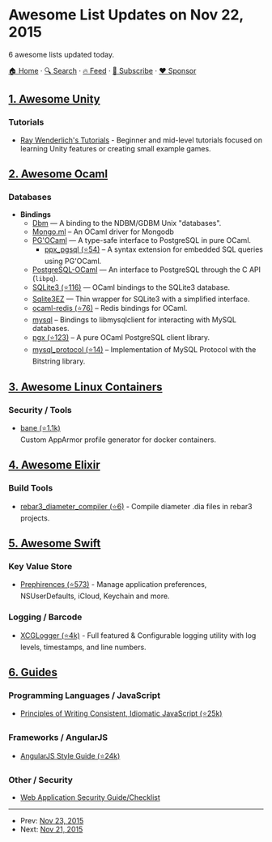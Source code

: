 # Awesome List Updates on Nov 22, 2015

6 awesome lists updated today.

[🏠 Home](/README.md) · [🔍 Search](https://www.trackawesomelist.com/search/) · [🔥 Feed](https://www.trackawesomelist.com/rss.xml) · [📮 Subscribe](https://trackawesomelist.us17.list-manage.com/subscribe?u=d2f0117aa829c83a63ec63c2f&id=36a103854c) · [❤️  Sponsor](https://github.com/sponsors/theowenyoung)



## [1. Awesome Unity](/content/RyanNielson/awesome-unity/README.md)

### Tutorials

*   [Ray Wenderlich's Tutorials](http://www.raywenderlich.com/category/unity) - Beginner and mid-level tutorials focused on learning Unity features or creating small example games.

## [2. Awesome Ocaml](/content/ocaml-community/awesome-ocaml/README.md)

### Databases

*   **Bindings**
    *   [Dbm](https://forge.ocamlcore.org/projects/camldbm/) — A binding to the NDBM/GDBM Unix "databases".
    *   [Mongo.ml](https://massd.github.io/mongo/) – An OCaml driver for Mongodb
    *   [PG'OCaml](http://pgocaml.forge.ocamlcore.org/) — A type-safe interface to PostgreSQL in pure OCaml.
        *   [ppx\_pgsql (⭐54)](https://github.com/tizoc/ppx_pgsql) – A syntax extension for embedded SQL queries using PG'OCaml.
    *   [PostgreSQL-OCaml](https://mmottl.github.io/postgresql-ocaml/) — An interface to PostgreSQL through the C API (`libpq`).
    *   [SQLite3 (⭐116)](https://github.com/mmottl/sqlite3-ocaml) — OCaml bindings to the SQLite3 database.
    *   [Sqlite3EZ](https://mlin.github.io/ocaml-sqlite3EZ/) — Thin wrapper for SQLite3 with a simplified interface.
    *   [ocaml-redis (⭐76)](https://github.com/0xffea/ocaml-redis) – Redis bindings for OCaml.
    *   [mysql](http://ygrek.org.ua/p/ocaml-mysql/) – Bindings to libmysqlclient for interacting with MySQL databases.
    *   [pgx (⭐123)](https://github.com/arenadotio/pgx) – A pure OCaml PostgreSQL client library.
    *   [mysql\_protocol (⭐14)](https://github.com/slegrand45/mysql_protocol) – Implementation of MySQL Protocol with the Bitstring library.

## [3. Awesome Linux Containers](/content/Friz-zy/awesome-linux-containers/README.md)

### Security / Tools

*   [bane (⭐1.1k)](https://github.com/jfrazelle/bane)\
    Custom AppArmor profile generator for docker containers.

## [4. Awesome Elixir](/content/h4cc/awesome-elixir/README.md)

### Build Tools

*   [rebar3\_diameter\_compiler (⭐6)](https://github.com/carlosedp/rebar3_diameter_compiler) - Compile diameter .dia files in rebar3 projects.

## [5. Awesome Swift](/content/matteocrippa/awesome-swift/README.md)

### Key Value Store

*   [Prephirences (⭐573)](https://github.com/phimage/Prephirences) - Manage application preferences, NSUserDefaults, iCloud, Keychain and more.

### Logging / Barcode

*   [XCGLogger (⭐4k)](https://github.com/DaveWoodCom/XCGLogger) - Full featured & Configurable logging utility with log levels, timestamps, and line numbers.

## [6. Guides](/content/NARKOZ/guides/README.md)

### Programming Languages / JavaScript

*   [Principles of Writing Consistent, Idiomatic JavaScript (⭐25k)](https://github.com/rwaldron/idiomatic.js#readme)

### Frameworks / AngularJS

*   [AngularJS Style Guide (⭐24k)](https://github.com/johnpapa/angular-styleguide#readme)

### Other / Security

*   [Web Application Security Guide/Checklist](https://en.wikibooks.org/wiki/Web_Application_Security_Guide/Checklist)

---

- Prev: [Nov 23, 2015](/content/2015/11/23/README.md)
- Next: [Nov 21, 2015](/content/2015/11/21/README.md)